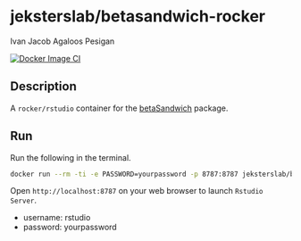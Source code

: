 jeksterslab/betasandwich-rocker
==========================
Ivan Jacob Agaloos Pesigan

<!-- badges: start -->
[![Docker Image CI](https://github.com/jeksterslab/docker-betasandwich-rocker/actions/workflows/docker.yaml/badge.svg)](https://github.com/jeksterslab/docker-betasandwich-rocker/actions/workflows/docker.yaml)
<!-- badges: end -->

## Description

A `rocker/rstudio` container for the [betaSandwich](https://github.com/jeksterslab/betaSandwich) package.

## Run

Run the following in the terminal.

```bash
docker run --rm -ti -e PASSWORD=yourpassword -p 8787:8787 jeksterslab/betasandwich-rocker
```

Open `http://localhost:8787` on your web browser to launch `Rstudio Server`.

- username: rstudio
- password: yourpassword
